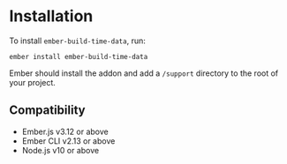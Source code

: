 # Installation

To install `ember-build-time-data`, run:

```
ember install ember-build-time-data
```

Ember should install the addon and add a `/support` directory to the root of your project.

## Compatibility

* Ember.js v3.12 or above
* Ember CLI v2.13 or above
* Node.js v10 or above
